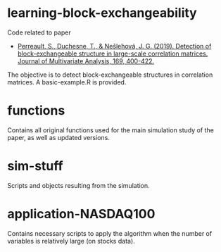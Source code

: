 # learning-block-exchangeability
Code related to paper

 - [Perreault, S., Duchesne, T., & Nešlehová, J. G. (2019). Detection of block-exchangeable structure in large-scale correlation matrices. Journal of Multivariate Analysis, 169, 400-422.](https://www.sciencedirect.com/science/article/pii/S0047259X18303713)

The objective is to detect block-exchangeable structures in correlation matrices. A basic-example.R is provided.


# functions
Contains all original functions used for the main simulation study of the paper, as well as updated versions.

# sim-stuff
Scripts and objects resulting from the simulation.

# application-NASDAQ100
Contains necessary scripts to apply the algorithm when the number of variables is relatively large (on stocks data).
